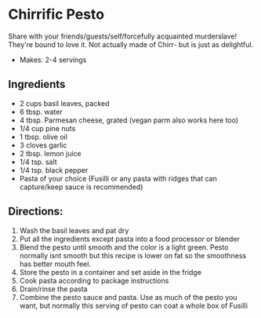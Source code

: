 # Chirrific Pesto

Share with your friends/guests/self/forcefully acquainted murderslave! They're bound to love it. Not actually made of Chirr- but is just as delightful.

- Makes: 2-4 servings

## Ingredients 
- 2 cups basil leaves, packed
- 6 tbsp. water
- 4 tbsp. Parmesan cheese, grated (vegan parm also works here too)
- 1/4 cup pine nuts
- 1 tbsp. olive oil
- 3 cloves garlic
- 2 tbsp. lemon juice
- 1/4 tsp. salt
- 1/4 tsp. black pepper
- Pasta of your choice (Fusilli or any pasta with ridges that can capture/keep sauce is recommended)

## Directions: 
1. Wash the basil leaves and pat dry
2. Put all the ingredients except pasta into a food processor or blender
3. Blend the pesto until smooth and the color is a light green. Pesto normally isnt smooth but this recipe is lower on fat so the smoothness has better mouth feel.
4. Store the pesto in a container and set aside in the fridge
5. Cook pasta according to package instructions
6. Drain/rinse the pasta
7. Combine the pesto sauce and pasta. Use as much of the pesto you want, but normally this serving of pesto can coat a whole box of Fusilli